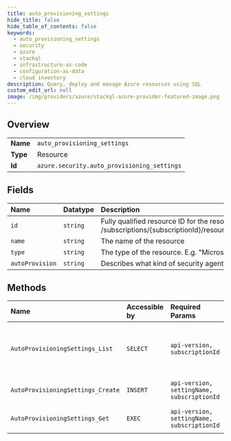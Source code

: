 ```yaml
---
title: auto_provisioning_settings
hide_title: false
hide_table_of_contents: false
keywords:
  - auto_provisioning_settings
  - security
  - azure    
  - stackql
  - infrastructure-as-code
  - configuration-as-data
  - cloud inventory
description: Query, deploy and manage Azure resources using SQL
custom_edit_url: null
image: /img/providers/azure/stackql-azure-provider-featured-image.png
---
```

  
    

## Overview
<table><tbody>
<tr><td><b>Name</b></td><td><code>auto_provisioning_settings</code></td></tr>
<tr><td><b>Type</b></td><td>Resource</td></tr>
<tr><td><b>Id</b></td><td><code>azure.security.auto_provisioning_settings</code></td></tr>
</tbody></table>

## Fields
| Name | Datatype | Description |
|:-----|:---------|:------------|
| `id` | `string` | Fully qualified resource ID for the resource. Ex - /subscriptions/{subscriptionId}/resourceGroups/{resourceGroupName}/providers/{resourceProviderNamespace}/{resourceType}/{resourceName} |
| `name` | `string` | The name of the resource |
| `type` | `string` | The type of the resource. E.g. "Microsoft.Compute/virtualMachines" or "Microsoft.Storage/storageAccounts" |
| `autoProvision` | `string` | Describes what kind of security agent provisioning action to take |
## Methods
| Name | Accessible by | Required Params | Description |
|:-----|:--------------|:----------------|:------------|
| `AutoProvisioningSettings_List` | `SELECT` | `api-version, subscriptionId` | Exposes the auto provisioning settings of the subscriptions |
| `AutoProvisioningSettings_Create` | `INSERT` | `api-version, settingName, subscriptionId` | Details of a specific setting |
| `AutoProvisioningSettings_Get` | `EXEC` | `api-version, settingName, subscriptionId` | Details of a specific setting |
